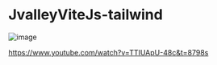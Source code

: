 # JvalleyViteJs-tailwind

![image](https://user-images.githubusercontent.com/78794419/192148782-7fe7c376-1872-4900-8828-4295446168e3.png)

https://www.youtube.com/watch?v=TTIUApU-48c&t=8798s

